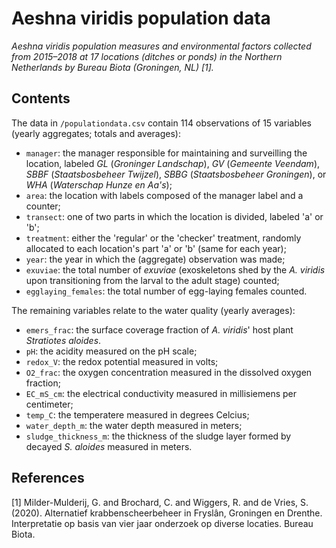 # Aeshna viridis population data

_Aeshna viridis population measures and environmental factors collected from 2015–2018 at 17 locations (ditches or ponds) in the Northern Netherlands by Bureau Biota (Groningen, NL) [1]._

## Contents
The data in `/populationdata.csv` contain 114 observations of 15 variables (yearly aggregates; totals and averages):

- `manager`: the manager responsible for maintaining and surveilling the location, labeled _GL_ (_Groninger Landschap_), _GV_ (_Gemeente Veendam_), _SBBF_ (_Staatsbosbeheer Twijzel_), _SBBG_ (_Staatsbosbeheer Groningen_), or _WHA_ (_Waterschap Hunze en Aa's_);
- `area`: the location with labels composed of the manager label and a counter;
- `transect`: one of two parts in which the location is divided, labeled 'a' or 'b';
- `treatment`: either the 'regular' or the 'checker' treatment, randomly allocated to each location's part 'a' or 'b' (same for each year);
- `year`: the year in which the (aggregate) observation was made;
- `exuviae`: the total number of _exuviae_ (exoskeletons shed by the _A. viridis_ upon transitioning from the larval to the adult stage) counted;
- `egglaying_females`: the total number of egg-laying females counted.

The remaining variables relate to the water quality (yearly averages):

- `emers_frac`: the surface coverage fraction of _A. viridis_' host plant _Stratiotes aloides_.
- `pH`: the acidity measured on the pH scale;
- `redox_V`: the redox potential measured in volts;
- `O2_frac`: the oxygen concentration measured in the dissolved oxygen fraction;
- `EC_mS_cm`: the electrical conductivity measured in millisiemens per centimeter;
- `temp_C`: the temperatere measured in degrees Celcius;
- `water_depth_m`: the water depth measured in meters;
- `sludge_thickness_m`: the thickness of the sludge layer formed by decayed _S. aloides_ measured in meters.


## References
[1] Milder-Mulderij, G. and Brochard, C. and Wiggers, R. and de Vries, S. (2020). Alternatief krabbenscheerbeheer in Fryslân, Groningen en Drenthe.  Interpretatie op basis van vier jaar onderzoek op diverse locaties. Bureau Biota.
